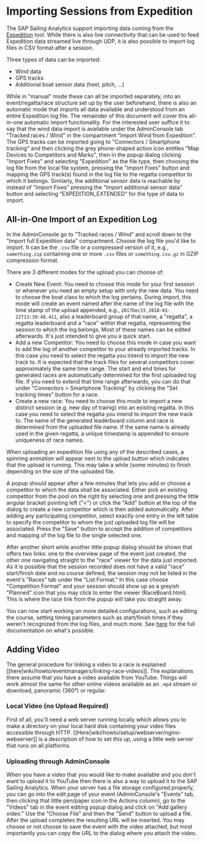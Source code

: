 # Importing Sessions from Expedition

The SAP Sailing Analytics support importing data coming from the [Expedition](http://www.expeditionmarine.com/about.htm) tool. While there is also live connectivity that can be used to feed Expedition data streamed live through UDP, it is also possible to import log files in CSV format after a session.

Three types of data can be imported:

* Wind data
* GPS tracks
* Additional boat sensor data (heel, pitch, ...)

While in "manual" mode these can all be imported separately, into an event/regatta/race structure set up by the user beforehand, there is also an automatic mode that imports all data available and understood from an entire Expedition log file. The remainder of this document will cover this all-in-one automatic import functionality. For the interested user suffice it to say that the wind data import is available under the AdminConsole tab "Tracked races / Wind" in the compartment "Import Wind from Expedition". The GPS tracks can be imported going to "Connectors / Smartphone tracking" and then clicking the grey phone-shaped action icon entitles "Map Devices to Competitors and Marks", then in the popup dialog clicking "Import Fixes" and selecting "Expedition" as the file type, then choosing the log file from the local file system, pressing the "Import Fixes" button and mapping the GPS track(s) found in the log file to the regatta competitor to which it belongs. Similarly, the additional sensor data is reachable by instead of "Import Fixes" pressing the "Import additional sensor data" button and selecting "EXPEDITION_EXTENDED" for the type of data to import.

## All-in-One Import of an Expedition Log

In the AdminConsole go to "Tracked races / Wind" and scroll down to the "Import full Expedition data" compartment. Choose the log file you'd like to import. It can be the ``.csv`` file or a compressed version of it, e.g., ``something.zip`` containing one or more ``.csv`` files or ``something.csv.gz`` in GZIP compression format.

There are 3 different modes for the upload you can choose of:
* Create New Event: You need to choose this mode for your first session or whenever you need an empty setup with only the new data. You need to choose the boat class to which the log pertains. During import, this mode will create an event named after the name of the log file with the time stamp of the upload appended, e.g., ``2017Dec15_2018-01-22T13:39:48.411``, also a leaderboard group of that name, a "regatta", a regatta leaderboard and a "race" within that regatta, representing the session to which the log belongs. Most of these names can be edited afterwards. It's just intended to give you a quick start.
* Add a new Competitor: You need to choose this mode in case you want to add the log of another competitor to your already imported tracks. In this case you need to select the regatta you intend to import the new track to. It is expected that the track files for several competitors cover approximately the same time range. The start and end times for generated races are automatically determined for the first uploaded log file. If you need to extend that time range afterwards, you can do that under "Connectors > Smartphone Tracking" by clicking the "Set tracking times" button for a race.
* Create a new race: You need to choose this mode to import a new distinct session (e.g. new day of trainig) into an existing regatta. In this case you need to select the regatta you intend to import the new track to. The name of the generated leaderboard column and race is determined from the uploaded file name. If the same name is already used in the given regatta, a unique timestamp is appended to ensure uniqueness of race names.

When uploading an expedition file using any of the described cases, a spinning animation will appear next to the upload button which indicates that the upload is running. This may take a while (some minutes) to finish depending on the size of the uploaded file.

A popup should appear after a few minutes that lets you add or choose a competitor to which the data shall be associated. Either pick an existing competitor from the pool on the right by selecting one and pressing the little angular bracket pointing left ("<") or click the "Add" button at the top of the dialog to create a new competitor which is then added automatically. After adding any participating competitor, select exactly one entry in the left table to specify the competitor to whom the just uploaded log file will be associated. Press the "Save" button to accept the addition of competitors and mapping of the log file to the single selected one.

After another short while another little popup dialog should be shown that offers two links: one to the overview page of the event just created, the other one navigating straight to the "race" viewer for the data just imported. As it is possible that the session recorded does not have a valid "race" start/finish date and no course defined, the session may not be listed in the event's "Races" tab under the "List Format." In this case choose "Competition Format" and your session should show up as a greyish "Planned" icon that you may click to enter the viewer (RaceBoard.html). This is where the race link from the popup will take you straight away.

You can now start working on more detailed configurations, such as editing the course, setting timing parameters such as start/finish times if they weren't recognized from the log files, and much more. See [here](https://static.sapsailing.com/SAPSailingAnalytics_Administrator_Training.pptx) for the full documentation on what's possible.

## Adding Video

The general procedure for linking a video to a race is explained [[here|wiki/howto/eventmanagers/linking-race-videos]]. The explanations there assume that you have a video available from YouTube. Things will work almost the same for other online videos available as an ``.mp4`` stream or download, panoramic (360°) or regular.

### Local Video (no Upload Required)

First of all, you'll need a web server running locally which allows you to make a directory on your local hard disk containing your video files accessible through HTTP. [[Here|wiki/howto/setup/webserver/nginx-webserver]] is a description of how to set this up, using a little web server that runs on all platforms.

### Uploading through AdminConsole

When you have a video that you would like to make available and you don't want to upload it to YouTube then there is also a way to upload it to the SAP Sailing Analytics. When your server has a file storage configured properly, you can go into the edit page of your event (AdminConsole's "Events" tab, then clicking that little pen/paper icon in the Actions column), go to the "Videos" tab in the event editing popup dialog and click on "Add gallery video." Use the "Choose File" and then the "Send" button to upload a file. After the upload completes the resulting URL will be inserted. You may choose or not choose to save the event with the video attached, but most importantly you can copy the URL to the dialog where you attach the video.